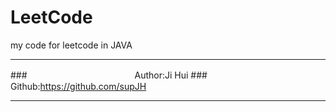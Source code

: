# LeetCode
my code for leetcode in JAVA

****
###　　　　　　　　　　　　    Author:Ji Hui
###　　　　　　　　　 Github:https://github.com/supJH

****
